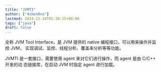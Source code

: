 ```yaml
---
title: "JVMTI"
author: ["4shen0ne"]
lastmod: 2024-12-14T01:38:25+08:00
tags: ["java"]
draft: false
---
```


全称 JVM Tool Interface，是 JVM 提供的 native 编程接口，可以用来操作并监控 JVM，
实现调试、监控、线程分析、覆盖率分析等等功能。

JVMTI 是一套接口，需要使用 agent 来对它们进行操作，而 agent 是由 C/C++ 开发的动
态链接库，在启动 JVM 时指定 agent 进行加载。
